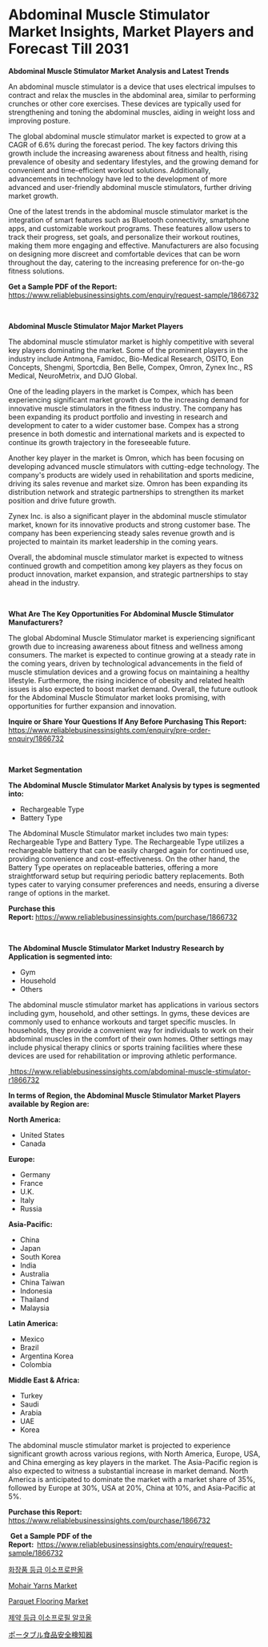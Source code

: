 <p><h1>Abdominal Muscle Stimulator Market Insights, Market Players and Forecast Till 2031</h1></p><p><strong>Abdominal Muscle Stimulator Market Analysis and Latest Trends</strong></p>
<p><p>An abdominal muscle stimulator is a device that uses electrical impulses to contract and relax the muscles in the abdominal area, similar to performing crunches or other core exercises. These devices are typically used for strengthening and toning the abdominal muscles, aiding in weight loss and improving posture.</p><p>The global abdominal muscle stimulator market is expected to grow at a CAGR of 6.6% during the forecast period. The key factors driving this growth include the increasing awareness about fitness and health, rising prevalence of obesity and sedentary lifestyles, and the growing demand for convenient and time-efficient workout solutions. Additionally, advancements in technology have led to the development of more advanced and user-friendly abdominal muscle stimulators, further driving market growth.</p><p>One of the latest trends in the abdominal muscle stimulator market is the integration of smart features such as Bluetooth connectivity, smartphone apps, and customizable workout programs. These features allow users to track their progress, set goals, and personalize their workout routines, making them more engaging and effective. Manufacturers are also focusing on designing more discreet and comfortable devices that can be worn throughout the day, catering to the increasing preference for on-the-go fitness solutions.</p></p>
<p><strong>Get a Sample PDF of the Report:&nbsp;</strong> <a href="https://www.reliablebusinessinsights.com/enquiry/request-sample/1866732">https://www.reliablebusinessinsights.com/enquiry/request-sample/1866732</a></p>
<p>&nbsp;</p>
<p><strong>Abdominal Muscle Stimulator Major Market Players</strong></p>
<p><p>The abdominal muscle stimulator market is highly competitive with several key players dominating the market. Some of the prominent players in the industry include Antmona, Famidoc, Bio-Medical Research, OSITO, Eon Concepts, Shengmi, Sportcdia, Ben Belle, Compex, Omron, Zynex Inc., RS Medical, NeuroMetrix, and DJO Global.</p><p>One of the leading players in the market is Compex, which has been experiencing significant market growth due to the increasing demand for innovative muscle stimulators in the fitness industry. The company has been expanding its product portfolio and investing in research and development to cater to a wider customer base. Compex has a strong presence in both domestic and international markets and is expected to continue its growth trajectory in the foreseeable future.</p><p>Another key player in the market is Omron, which has been focusing on developing advanced muscle stimulators with cutting-edge technology. The company's products are widely used in rehabilitation and sports medicine, driving its sales revenue and market size. Omron has been expanding its distribution network and strategic partnerships to strengthen its market position and drive future growth.</p><p>Zynex Inc. is also a significant player in the abdominal muscle stimulator market, known for its innovative products and strong customer base. The company has been experiencing steady sales revenue growth and is projected to maintain its market leadership in the coming years.</p><p>Overall, the abdominal muscle stimulator market is expected to witness continued growth and competition among key players as they focus on product innovation, market expansion, and strategic partnerships to stay ahead in the industry.</p></p>
<p>&nbsp;</p>
<p><strong>What Are The Key Opportunities For Abdominal Muscle Stimulator Manufacturers?</strong></p>
<p><p>The global Abdominal Muscle Stimulator market is experiencing significant growth due to increasing awareness about fitness and wellness among consumers. The market is expected to continue growing at a steady rate in the coming years, driven by technological advancements in the field of muscle stimulation devices and a growing focus on maintaining a healthy lifestyle. Furthermore, the rising incidence of obesity and related health issues is also expected to boost market demand. Overall, the future outlook for the Abdominal Muscle Stimulator market looks promising, with opportunities for further expansion and innovation.</p></p>
<p><strong>Inquire or Share Your Questions If Any Before Purchasing This Report:</strong> <a href="https://www.reliablebusinessinsights.com/enquiry/pre-order-enquiry/1866732">https://www.reliablebusinessinsights.com/enquiry/pre-order-enquiry/1866732</a></p>
<p>&nbsp;</p>
<p><strong>Market Segmentation</strong></p>
<p><strong>The Abdominal Muscle Stimulator Market Analysis by types is segmented into:</strong></p>
<p><ul><li>Rechargeable Type</li><li>Battery Type</li></ul></p>
<p><p>The Abdominal Muscle Stimulator market includes two main types: Rechargeable Type and Battery Type. The Rechargeable Type utilizes a rechargeable battery that can be easily charged again for continued use, providing convenience and cost-effectiveness. On the other hand, the Battery Type operates on replaceable batteries, offering a more straightforward setup but requiring periodic battery replacements. Both types cater to varying consumer preferences and needs, ensuring a diverse range of options in the market.</p></p>
<p><strong>Purchase this Report:&nbsp;</strong><a href="https://www.reliablebusinessinsights.com/purchase/1866732">https://www.reliablebusinessinsights.com/purchase/1866732</a></p>
<p>&nbsp;</p>
<p><strong>The Abdominal Muscle Stimulator Market Industry Research by Application is segmented into:</strong></p>
<p><ul><li>Gym</li><li>Household</li><li>Others</li></ul></p>
<p><p>The abdominal muscle stimulator market has applications in various sectors including gym, household, and other settings. In gyms, these devices are commonly used to enhance workouts and target specific muscles. In households, they provide a convenient way for individuals to work on their abdominal muscles in the comfort of their own homes. Other settings may include physical therapy clinics or sports training facilities where these devices are used for rehabilitation or improving athletic performance.</p></p>
<p><a href="https://www.reliablebusinessinsights.com/abdominal-muscle-stimulator-r1866732">&nbsp;https://www.reliablebusinessinsights.com/abdominal-muscle-stimulator-r1866732</a></p>
<p><strong>In terms of Region, the Abdominal Muscle Stimulator Market Players available by Region are:</strong></p>
<p>
    <p> <strong> North America: </strong>
        <ul>
            <li>United States</li>
            <li>Canada</li>
        </ul>
        </p> 
    <p> <strong> Europe: </strong>
        <ul>
            <li>Germany</li>
            <li>France</li>
            <li>U.K.</li>
            <li>Italy</li>
            <li>Russia</li>
        </ul>
        </p> 
    <p> <strong> Asia-Pacific: </strong>
        <ul>
            <li>China</li>
            <li>Japan</li>
            <li>South Korea</li>
            <li>India</li>
            <li>Australia</li>
            <li>China Taiwan</li>
            <li>Indonesia</li>
            <li>Thailand</li>
            <li>Malaysia</li>
        </ul>
        </p> 
    <p> <strong> Latin America: </strong>
        <ul>
            <li>Mexico</li>
            <li>Brazil</li>
            <li>Argentina Korea</li>
            <li>Colombia</li>
        </ul>
        </p> 
    <p> <strong> Middle East & Africa: </strong>
        <ul>
            <li>Turkey</li>
            <li>Saudi</li>
            <li>Arabia</li>
            <li>UAE</li>
            <li>Korea</li>
        </ul>
    </p>
    </p>
<p><p>The abdominal muscle stimulator market is projected to experience significant growth across various regions, with North America, Europe, USA, and China emerging as key players in the market. The Asia-Pacific region is also expected to witness a substantial increase in market demand. North America is anticipated to dominate the market with a market share of 35%, followed by Europe at 30%, USA at 20%, China at 10%, and Asia-Pacific at 5%.</p></p>
<p><strong>Purchase this Report: </strong><a href="https://www.reliablebusinessinsights.com/purchase/1866732">https://www.reliablebusinessinsights.com/purchase/1866732</a></p>
<p>&nbsp;<strong>Get a Sample PDF of the Report:&nbsp;&nbsp;</strong><a href="https://www.reliablebusinessinsights.com/enquiry/request-sample/1866732">https://www.reliablebusinessinsights.com/enquiry/request-sample/1866732</a></p>
<p><strong></strong></p>
<p><p><a href="https://github.com/hook46569/Market-Research-Report-List-1/blob/main/5061004152005.md">화장품 등급 이소프로판올</a></p><p><a href="https://github.com/airdrophunter675/Market-Research-Report-List-1/blob/main/mohair-yarns-market.md">Mohair Yarns Market</a></p><p><a href="https://github.com/ayamsauke86/Market-Research-Report-List-1/blob/main/parquet-flooring-market.md">Parquet Flooring Market</a></p><p><a href="https://github.com/admichael111/Market-Research-Report-List-1/blob/main/5819926152006.md">제약 등급 이소프로필 알코올</a></p><p><a href="https://github.com/DwightHuels1/Market-Research-Report-List-1/blob/main/2513788144272.md">ポータブル食品安全検知器</a></p></p>